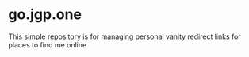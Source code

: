 # go.jgp.one

This simple repository is for managing personal vanity redirect links for places
to find me online

